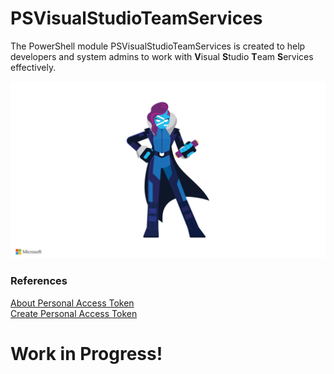 # PSVisualStudioTeamServices

The PowerShell module PSVisualStudioTeamServices is created to help developers and system admins to work with **V**isual **S**tudio **T**eam **S**ervices effectively.
<p align="center"> 
<img src="https://github.com/ChendrayanV/PSVisualStudioTeamServices/blob/master/assets/PowerShell_Hero_Wallpaper_4k_2.jpg?raw=$true">
</p>

### References
[About Personal Access Token](https://www.visualstudio.com/en-us/docs/setup-admin/team-services/use-personal-access-tokens-to-authenticate)  
[Create Personal Access Token](https://www.visualstudio.com/en-us/docs/setup-admin/team-services/use-personal-access-tokens-to-authenticate#create-personal-access-tokens-to-authenticate-access)  

# Work in Progress! 